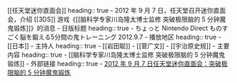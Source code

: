 [[任天堂迷你直面会]]
heading:: true
	- 2012 年 9 月 7 日，任天堂召开迷你直面会，介绍 [[3DS]] 游戏《[[脑科学专家川岛隆太博士监修 突破极限脑的 5 分钟魔鬼锻炼]]》的消息
	- 日版标题
	  heading:: true
		- ちょっと Nintendo Direct ものすごく脳を鍛える5分間の鬼トレーニング 2012.9.7
	- 播放地区
	  heading:: true
		- [[日本]]
	- 主持人
	  heading:: true
		- [[岩田聪]]
		- [[菅广文]]
		- [[宇治原史规]]
	- 主要内容
	  heading:: true
		- [[脑科学专家川岛隆太博士监修 突破极限脑的 5 分钟魔鬼锻炼]]
	- 外部链接
	  heading:: true
		- [2012 年 9 月 7 日任天堂迷你直面会：突破极限脑的 5 分钟魔鬼锻炼](https://www.bilibili.com/video/BV1hp4y117tY/)